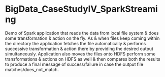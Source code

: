 # BigData_CaseStudyIV_SparkStreaming
Demo of Spark application that reads the data from local file system &amp; does some transformation &amp; action on the fly. As &amp; when files keep coming within the directory the application fetches the file automatically &amp; performs successive transformation &amp; action there by providing the desired output simultaneously. Application also moves the files onto HDFS perform some transformations &amp; actions on HDFS as well &amp; then compares both the results to produce a final message of success/failure in case the output file matches/does_not_match.
